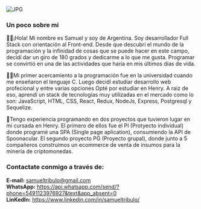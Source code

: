 ![JPG](/imagenes/portada.png)               
### **Un poco sobre mi**

🙋‍♂️¡Hola! Mi nombre es Samuel y soy de Argentina. Soy desarrollador Full Stack con orientación al Front-end. Desde que descubrí el mundo de la programación y la infinidad de cosas que se puede hacer en este campo, decidí dar un giro de 180 grados y dedicarme a lo que me gusta. Programar se convirtió en una de las actividades que haría en mis últimos días de vida.


👨‍💻Mi primer acercamiento a la programación fue en la universidad cuando me enseñaron el lenguaje C. Luego decidí estudiar desarrollo web profecional y entre varias opciones Opté por estudiar en Henry. A raiz de eso, aprendí un stack de tecnologías muy utilizadas en el mercado como lo son: JavaScript, HTML, CSS, React, Redux, NodeJs, Express, Postgresql y Sequelize.

💼Tengo experiencia programando en dos proyectos que tuvieron lugar en mi cursada en Henry. El primero de ellos fue el PI (Protyecto individual) donde programé una SPA (Single page aplication), consumiendo la API de Spoonacular. El segundo proyecto PG (Proyecto grupal), donde junto a 5 compañeros construimos un ecommerce de venta de insumos para la minería de criptomonedas. 



### **Contactate conmigo a través de:**
**E-mail:** samueltribulo@gmail.com  
**WhatsApp:** https://api.whatsapp.com/send/?phone=5491123976927&text&app_absent=0    
**LinKedIn:** https://www.linkedin.com/in/samueltribulo/